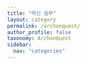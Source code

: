 ```yaml
---
title: "마신 임무"
layout: category
permalink: /archonquest/
author_profile: false
taxonomy: ArchonQuest
sidebar:
  nav: "categories"
---
```

